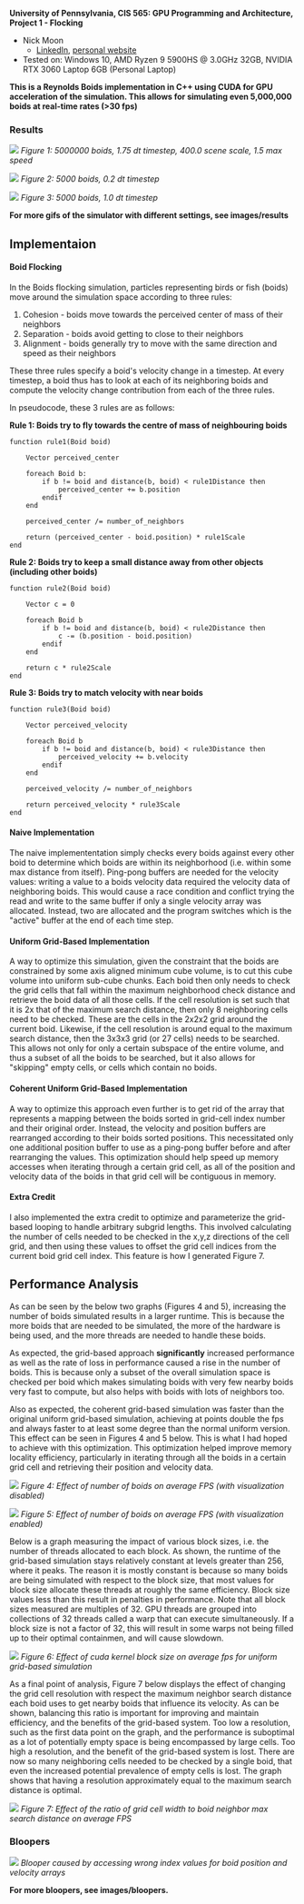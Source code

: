 **University of Pennsylvania, CIS 565: GPU Programming and Architecture,
Project 1 - Flocking**

* Nick Moon
  * [LinkedIn](https://www.linkedin.com/in/nick-moon1/), [personal website](https://nicholasmoon.github.io/)
* Tested on: Windows 10, AMD Ryzen 9 5900HS @ 3.0GHz 32GB, NVIDIA RTX 3060 Laptop 6GB (Personal Laptop)

**This is a Reynolds Boids implementation in C++ using CUDA for GPU acceleration of the simulation. This allows for
simulating even 5,000,000 boids at real-time rates (>30 fps)**


### Results

![](images/results/5000000_boids_smaller.gif)
*Figure 1: 5000000 boids, 1.75 dt timestep, 400.0 scene scale, 1.5 max speed*


![](images/results/5000_boids_02_dt.gif)
*Figure 2: 5000 boids, 0.2 dt timestep*


![](images/results/5000_boids_1_dt.gif)
*Figure 3: 5000 boids, 1.0 dt timestep*

**For more gifs of the simulator with different settings, see images/results**

## Implementaion

#### Boid Flocking

In the Boids flocking simulation, particles representing birds or fish
(boids) move around the simulation space according to three rules:

1. Cohesion - boids move towards the perceived center of mass of their neighbors
2. Separation - boids avoid getting to close to their neighbors
3. Alignment - boids generally try to move with the same direction and speed as
their neighbors

These three rules specify a boid's velocity change in a timestep.
At every timestep, a boid thus has to look at each of its neighboring boids
and compute the velocity change contribution from each of the three rules.

In pseudocode, these 3 rules are as follows:

**Rule 1: Boids try to fly towards the centre of mass of neighbouring boids**

```
function rule1(Boid boid)

    Vector perceived_center

    foreach Boid b:
        if b != boid and distance(b, boid) < rule1Distance then
            perceived_center += b.position
        endif
    end

    perceived_center /= number_of_neighbors

    return (perceived_center - boid.position) * rule1Scale
end
```

**Rule 2: Boids try to keep a small distance away from other objects (including other boids)**

```
function rule2(Boid boid)

    Vector c = 0

    foreach Boid b
        if b != boid and distance(b, boid) < rule2Distance then
            c -= (b.position - boid.position)
        endif
    end

    return c * rule2Scale
end
```

**Rule 3: Boids try to match velocity with near boids**

```
function rule3(Boid boid)

    Vector perceived_velocity

    foreach Boid b
        if b != boid and distance(b, boid) < rule3Distance then
            perceived_velocity += b.velocity
        endif
    end

    perceived_velocity /= number_of_neighbors

    return perceived_velocity * rule3Scale
end
```

#### Naive Implementation

The naive implemententation simply checks every boids against every other boid to determine which boids are
within its neighborhood (i.e. within some max distance from itself). Ping-pong buffers are needed for the velocity
values: writing a value to a boids velocity data required the velocity data of neighboring boids. This would cause
a race condition and conflict trying the read and write to the same buffer if only a single velocity array was allocated.
Instead, two are allocated and the program switches which is the "active" buffer at the end of each time step.

#### Uniform Grid-Based Implementation

A way to optimize this simulation, given the constraint that the boids are constrained by some axis aligned minimum cube volume,
is to cut this cube volume into uniform sub-cube chunks. Each boid then only needs to check the grid cells
that fall within the maximum neighborhood check distance and retrieve the boid data of all those cells. If the 
cell resolution is set such that it is 2x that of the maximum search distance, then only 8 neighboring cells
need to be checked. These are the cells in the 2x2x2 grid around the current boid. Likewise, if the cell resolution
is around equal to the maximum search distance, then the 3x3x3 grid (or 27 cells) needs to be searched.
This allows not only for only a certain subspace of the entire volume, and thus a subset of all the boids
to be searched, but it also allows for "skipping" empty cells, or cells which contain no boids.

#### Coherent Uniform Grid-Based Implementation

A way to optimize this approach even further is to get rid of the array that represents a mapping between
the boids sorted in grid-cell index number and their original order. Instead, the velocity and position buffers
are rearranged according to their boids sorted positions. This necessitated only one additional position buffer
to use as a ping-pong buffer before and after rearranging the values. This optimization should help speed up
memory accesses when iterating through a certain grid cell, as all of the position and velocity data of the boids
in that grid cell will be contiguous in memory.

#### Extra Credit

I also implemented the extra credit to optimize and parameterize the grid-based looping to handle arbitrary
subgrid lengths. This involved calculating the number of cells needed to be checked in the x,y,z directions of the cell
grid, and then using these values to offset the grid cell indices from the current boid grid cell index. This feature 
is how I generated Figure 7.


## Performance Analysis

As can be seen by the below two graphs (Figures 4 and 5), increasing the number of boids simulated results in a larger runtime.
This is because the more boids that are needed to be simulated, the more of the hardware is being used, and the
more threads are needed to handle these boids.

As expected, the grid-based approach **significantly** increased performance as well as the rate of loss in performance
caused a rise in the number of boids. This is because only a subset of the overall simulation space is checked per boid
which makes simulating boids with very few nearby boids very fast to compute, but also helps with boids with lots
of neighbors too.

Also as expected, the coherent grid-based simulation was faster than the original uniform grid-based simulation, 
achieving at points double the fps and always faster to at least some degree than the normal uniform version.
This effect can be seen in Figures 4 and 5 below.
This is what I had hoped to achieve with this optimization. This optimization helped improve memory locality efficiency,
particularly in iterating through all the boids in a certain grid cell and retrieving their position and velocity data.

![](images/figures/boids_vs_fps.png)
*Figure 4: Effect of number of boids on average FPS (with visualization disabled)*

![](images/figures/boids_vs_fps_with_vis.png)
*Figure 5: Effect of number of boids on average FPS (with visualization enabled)*

Below is a graph measuring the impact of various block sizes, i.e. the number of threads allocated to each block. 
As shown, the runtime of the grid-based simulation stays relatively constant at levels greater than 256, where it peaks.
The reason it is mostly constant is because so many boids are being simulated with respect to the block size,
that most values for block size allocate these threads at roughly the same efficiency.
Block size values less than this result in penalties in performance.
Note that all block sizes measured are multiples of 32. GPU threads are grouped into collections of 32 threads
called a warp that can execute simultaneously. If a block size is not a factor of 32, this will result in some warps not being
filled up to their optimal containmen, and will cause slowdown.

![](images/figures/blocksize_vs_fps.png)
*Figure 6: Effect of cuda kernel block size on average fps for uniform grid-based simulation*

As a final point of analysis, Figure 7 below displays the effect of changing the grid cell resolution with respect the
maximum neighbor search distance each boid uses to get nearby boids that influence its velocity. As can be shown,
balancing this ratio is important for improving and maintain efficiency, and the benefits of the grid-based system.
Too low a resolution, such as the first data point on the graph, and the performance is suboptimal as a lot of potentially
empty space is being encompassed by large cells. Too high a resolution, and the benefit of the grid-based system is lost.
There are now so many neighboring cells needed to be checked by a single boid, that even the increased potential
prevalence of empty cells is lost. The graph shows that having a resolution approximately equal to the maximum search distance
is optimal.

![](images/figures/ratio_vs_fps.png)
*Figure 7: Effect of the ratio of grid cell width to boid neighbor max search distance on average FPS*

### Bloopers

![](images/bloopers/blooper_graydeath.PNG)
*Blooper caused by accessing wrong index values for boid position and velocity arrays*

**For more bloopers, see images/bloopers.**
